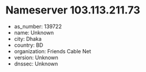 # Nameserver 103.113.211.73

* as_number: 139722
* name: Unknown
* city: Dhaka
* country: BD
* organization: Friends Cable Net
* version: Unknown
* dnssec: Unknown
